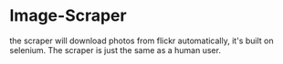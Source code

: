 # Image-Scraper
the scraper will download photos from flickr automatically, it's built on selenium. The scraper is just the same as a human user.

